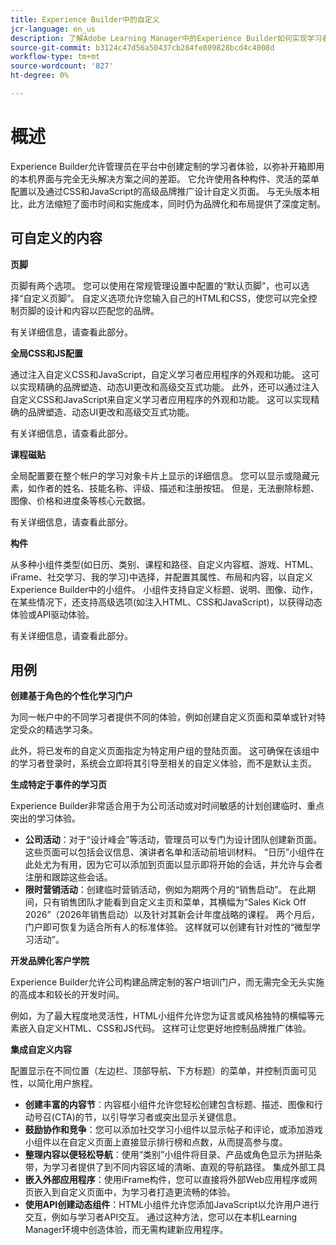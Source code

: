 ```yaml
---
title: Experience Builder中的自定义
jcr-language: en_us
description: 了解Adobe Learning Manager中的Experience Builder如何实现学习者体验的深度自定义。 配置页脚、应用全局CSS和JavaScript、调整课程磁贴和定制小组件，以创建品牌化的动态学习门户，同时降低实施成本。
source-git-commit: b3124c47d56a50437cb284fe809828bcd4c4008d
workflow-type: tm+mt
source-wordcount: '827'
ht-degree: 0%

---
```



# 概述

Experience Builder允许管理员在平台中创建定制的学习者体验，以弥补开箱即用的本机界面与完全无头解决方案之间的差距。 它允许使用各种构件、灵活的菜单配置以及通过CSS和JavaScript的高级品牌推广设计自定义页面。 与无头版本相比，此方法缩短了面市时间和实施成本，同时仍为品牌化和布局提供了深度定制。

## 可自定义的内容

**页脚**

页脚有两个选项。 您可以使用在常规管理设置中配置的“默认页脚”，也可以选择“自定义页脚”。 自定义选项允许您输入自己的HTML和CSS，使您可以完全控制页脚的设计和内容以匹配您的品牌。

有关详细信息，请查看此部分。

**全局CSS和JS配置**

通过注入自定义CSS和JavaScript，自定义学习者应用程序的外观和功能。 这可以实现精确的品牌塑造、动态UI更改和高级交互式功能。 此外，还可以通过注入自定义CSS和JavaScript来自定义学习者应用程序的外观和功能。 这可以实现精确的品牌塑造、动态UI更改和高级交互式功能。

有关详细信息，请查看此部分。

**课程磁贴**

全局配置要在整个帐户的学习对象卡片上显示的详细信息。 您可以显示或隐藏元素，如作者的姓名、技能名称、评级、描述和注册按钮。 但是，无法删除标题、图像、价格和进度条等核心元数据。

有关详细信息，请查看此部分。

**构件**

从多种小组件类型(如日历、类别、课程和路径、自定义内容框、游戏、HTML、iFrame、社交学习、我的学习)中选择，并配置其属性、布局和内容，以自定义Experience Builder中的小组件。 小组件支持自定义标题、说明、图像、动作，在某些情况下，还支持高级选项(如注入HTML、CSS和JavaScript)，以获得动态体验或API驱动体验。

有关详细信息，请查看此部分。

## 用例

**创建基于角色的个性化学习门户**

为同一帐户中的不同学习者提供不同的体验，例如创建自定义页面和菜单或针对特定受众的精选学习条。

此外，将已发布的自定义页面指定为特定用户组的登陆页面。 这可确保在该组中的学习者登录时，系统会立即将其引导至相关的自定义体验，而不是默认主页。

**生成特定于事件的学习页**

Experience Builder非常适合用于为公司活动或对时间敏感的计划创建临时、重点突出的学习体验。

* **公司活动**：对于“设计峰会”等活动，管理员可以专门为设计团队创建新页面。 这些页面可以包括会议信息、演讲者名单和活动前培训材料。 “日历”小组件在此处尤为有用，因为它可以添加到页面以显示即将开始的会话，并允许与会者注册和跟踪这些会话。
* **限时营销活动**：创建临时营销活动，例如为期两个月的“销售启动”。 在此期间，只有销售团队才能看到自定义主页和菜单，其横幅为“Sales Kick Off 2026”（2026年销售启动）以及针对其新会计年度战略的课程。 两个月后，门户即可恢复为适合所有人的标准体验。 这样就可以创建有针对性的“微型学习活动”。

**开发品牌化客户学院**

Experience Builder允许公司构建品牌定制的客户培训门户，而无需完全无头实施的高成本和较长的开发时间。

例如，为了最大程度地灵活性，HTML小组件允许您为证言或风格独特的横幅等元素嵌入自定义HTML、CSS和JS代码。 这样可让您更好地控制品牌推广体验。

**集成自定义内容**

配置显示在不同位置（左边栏、顶部导航、下方标题）的菜单，并控制页面可见性，以简化用户旅程。

* **创建丰富的内容节**：内容框小组件允许您轻松创建包含标题、描述、图像和行动号召(CTA)的节，以引导学习者或突出显示关键信息。
* **鼓励协作和竞争**：您可以添加社交学习小组件以显示帖子和评论，或添加游戏小组件以在自定义页面上直接显示排行榜和点数，从而提高参与度。
* **整理内容以便轻松导航**：使用“类别”小组件将目录、产品或角色显示为拼贴条带，为学习者提供了到不同内容区域的清晰、直观的导航路径。
集成外部工具
* **嵌入外部应用程序**：使用iFrame构件，您可以直接将外部Web应用程序或网页嵌入到自定义页面中，为学习者打造更流畅的体验。
* **使用API创建动态组件**：HTML小组件允许您添加JavaScript以允许用户进行交互，例如与学习者API交互。 通过这种方法，您可以在本机Learning Manager环境中创造体验，而无需构建新应用程序。


